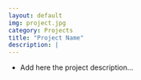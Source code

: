 ```yaml
---
layout: default
img: project.jpg
category: Projects
title: "Project Name"
description: |
---
```


* Add here the project description...
